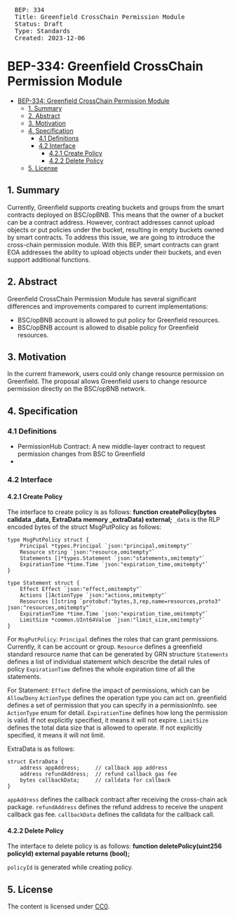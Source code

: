 <pre>
  BEP: 334
  Title: Greenfield CrossChain Permission Module
  Status: Draft
  Type: Standards
  Created: 2023-12-06
</pre>

# BEP-334: Greenfield CrossChain Permission Module

<!-- @import "[TOC]" {cmd="toc" depthFrom=1 depthTo=6 orderedList=false} -->

<!-- code_chunk_output -->

- [BEP-334: Greenfield CrossChain Permission Module](#bep-334-greenfield-crosschain-permission-module)
    - [1. Summary](#1-summary)
    - [2. Abstract](#2-abstract)
    - [3. Motivation](#3-motivation)
    - [4. Specification](#4-specification)
      - [4.1 Definitions](#41-definitions)
      - [4.2 Interface](#42-interface)
        - [4.2.1 Create Policy](#421-create-policy)
        - [4.2.2 Delete Policy](#422-delete-policy)
    - [5. License](#5-license)

<!-- /code_chunk_output -->



## 1. Summary
Currently, Greenfield supports creating buckets and groups from the smart contracts deployed on BSC/opBNB. This means that the owner of a bucket can be a contract address. However, contract addresses cannot upload objects or put policies under the bucket, resulting in empty buckets owned by smart contracts.
To address this issue, we are going to introduce the cross-chain permission module. With this BEP, smart contracts can grant EOA addresses the ability to upload objects under their buckets, and even support additional functions.

## 2. Abstract
Greenfield CrossChain Permission Module has several significant differences and improvements compared to current implementations:
- BSC/opBNB account is allowed to put policy for Greenfield resources.
- BSC/opBNB account is allowed to disable policy for Greenfield resources. 

## 3. Motivation
In the current framework, users could only change resource permission on Greenfield. The proposal allows Greenfield users to change resource permission directly on the BSC/opBNB network.

## 4. Specification
### 4.1 Definitions
- PermissionHub Contract: A new middle-layer contract to request permission changes from BSC to Greenfield
- 
### 4.2 Interface
#### 4.2.1 Create Policy
The interface to create policy is as follows:
**function createPolicy(bytes calldata _data, ExtraData memory _extraData) external;**
`_data` is the RLP encoded bytes of the struct MsgPutPolicy as follows:
```golang
type MsgPutPolicy struct {
    Principal *types.Principal `json:"principal,omitempty"`
    Resource string `json:"resource,omitempty"`
    Statements []*types.Statement `json:"statements,omitempty"`
    ExpirationTime *time.Time `json:"expiration_time,omitempty"`
}

type Statement struct {
    Effect Effect `json:"effect,omitempty"`
    Actions []ActionType `json:"actions,omitempty"`
    Resources []string `protobuf:"bytes,3,rep,name=resources,proto3" json:"resources,omitempty"`
    ExpirationTime *time.Time `json:"expiration_time,omitempty"`
    LimitSize *common.UInt64Value `json:"limit_size,omitempty"`
}
```

For `MsgPutPolicy`:
`Principal` defines the roles that can grant permissions. Currently, it can be account or group.
`Resource` defines a greenfield standard resource name that can be generated by GRN structure
`Statements` defines a list of individual statement which describe the detail rules of policy
`ExpirationTime` defines the whole expiration time of all the statements.

For Statement:
`Effect` define the impact of permissions, which can be `Allow`/`Deny`
`ActionType` defines the operation type you can act on. greenfield defines a set of permission that you can specify in a permissionInfo. see `ActionType` enum for detail.
`ExpirationTime` defines how long the permission is valid. If not explicitly specified, it means it will not expire.
`LimitSize` defines the total data size that is allowed to operate. If not explicitly specified, it means it will not limit.


ExtraData is as follows:
```golang
struct ExtraData {
    address appAddress;     // callback app address 
    address refundAddress;  // refund callback gas fee
    bytes callbackData;     // calldata for callback
}
```
`appAddress` defines the callback contract after receiving the cross-chain ack package.
`refundAddress` defines the refund address to receive the unspent callback gas fee.
`callbackData` defines the calldata for the callback call.

#### 4.2.2 Delete Policy
The interface to delete policy is as follows:
**function deletePolicy(uint256 policyId) external payable returns (bool);**

`policyId` is generated while creating policy.

## 5. License
The content is licensed under [CC0](https://creativecommons.org/publicdomain/zero/1.0/).
